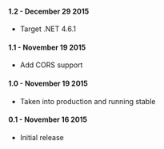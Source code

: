 #### 1.2 - December 29 2015
* Target .NET 4.6.1

#### 1.1 - November 19 2015
* Add CORS support

#### 1.0 - November 19 2015
* Taken into production and running stable

#### 0.1 - November 16 2015
* Initial release
